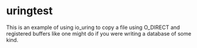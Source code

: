 # uringtest

This is an example of using io_uring to copy a file using O_DIRECT and registered buffers
like one might do if you were writing a database of some kind.
